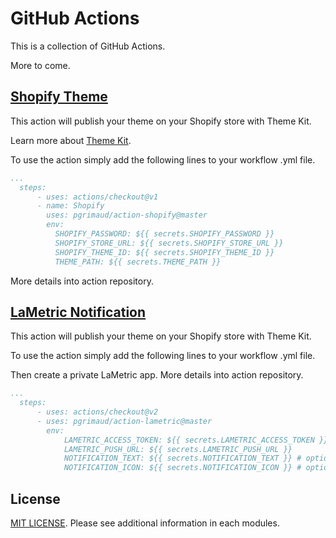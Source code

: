 # GitHub Actions

This is a collection of GitHub Actions.

More to come.

## [Shopify Theme](https://github.com/pgrimaud/action-shopify)

This action will publish your theme on your Shopify store with Theme Kit.

Learn more about [Theme Kit](https://shopify.github.io/themekit/).

To use the action simply add the following lines to your workflow .yml file.

```yaml
...
  steps:
      - uses: actions/checkout@v1
      - name: Shopify
        uses: pgrimaud/action-shopify@master
        env:
          SHOPIFY_PASSWORD: ${{ secrets.SHOPIFY_PASSWORD }}
          SHOPIFY_STORE_URL: ${{ secrets.SHOPIFY_STORE_URL }}
          SHOPIFY_THEME_ID: ${{ secrets.SHOPIFY_THEME_ID }}
          THEME_PATH: ${{ secrets.THEME_PATH }}
```

More details into action repository.

## [LaMetric Notification](https://github.com/pgrimaud/action-lametric)

This action will publish your theme on your Shopify store with Theme Kit.

To use the action simply add the following lines to your workflow .yml file.

Then create a private LaMetric app. More details into action repository.

```yaml
...
  steps:
      - uses: actions/checkout@v2
      - uses: pgrimaud/action-lametric@master
        env:
            LAMETRIC_ACCESS_TOKEN: ${{ secrets.LAMETRIC_ACCESS_TOKEN }}
            LAMETRIC_PUSH_URL: ${{ secrets.LAMETRIC_PUSH_URL }}
            NOTIFICATION_TEXT: ${{ secrets.NOTIFICATION_TEXT }} # optional
            NOTIFICATION_ICON: ${{ secrets.NOTIFICATION_ICON }} # optional
```

## License

[MIT LICENSE](LICENSE). Please see additional information in each modules.
